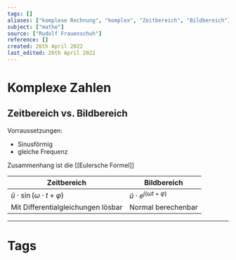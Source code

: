 ```yaml
---
tags: []
aliases: ["komplexe Rechnung", "komplex", "Zeitbereich", "Bildbereich"]
subject: ["mathe"]
source: ["Rudolf Frauenschuh"]
reference: []
created: 26th April 2022
last_edited: 26th April 2022
---
```


# Komplexe Zahlen

## Zeitbereich vs. Bildbereich
Vorraussetzungen:
- Sinusförmig
- gleiche Frequenz

Zusammenhang ist die [[Eulersche Formel]]

| Zeitbereich                               | Bildbereich                            |
| ----------------------------------------- | -------------------------------------- |
| $\hat{u}\cdot\sin(\omega\cdot t+\varphi)$ | $\hat{u}\cdot e^{j(\omega t+\varphi)}$ |
| Mit Differentialgleichungen lösbar        | Normal berechenbar                                    |


---
# Tags
